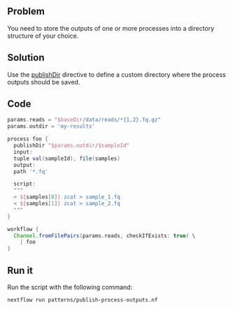 ## Problem 

You need to store the outputs of one or more processes into a directory structure of your choice.

## Solution 

Use the [publishDir](https://www.nextflow.io/docs/latest/process.html#publishdir) directive to define a custom directory where the process outputs should be saved.

## Code 

```groovy
params.reads = "$baseDir/data/reads/*{1,2}.fq.gz"
params.outdir = 'my-results'

process foo {
  publishDir "$params.outdir/$sampleId"
  input:
  tuple val(sampleId), file(samples)
  output:
  path '*.fq'

  script:
  """
  < ${samples[0]} zcat > sample_1.fq 
  < ${samples[1]} zcat > sample_2.fq 
  """
} 

workflow {
  Channel.fromFilePairs(params.reads, checkIfExists: true) \
    | foo
}
```

## Run it 

Run the script with the following command: 

```bash
nextflow run patterns/publish-process-outputs.nf 
```
